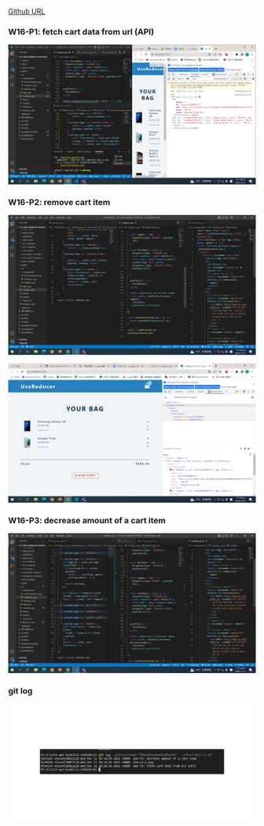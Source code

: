 [Github URL](https://github.com/vincent20011128/1111-wp1-booklist-210410139/blob/main/demo/md/w16/w16.md)

### W16-P1: fetch cart data from url (API)

![](w16-p1.png)

### W16-P2: remove cart item

![](w16-p2-1.png)

![](w16-p2-2.png)

### W16-P3: decrease amount of a cart item

![](w16-p3.png)

### git log

![](git_log.png)
